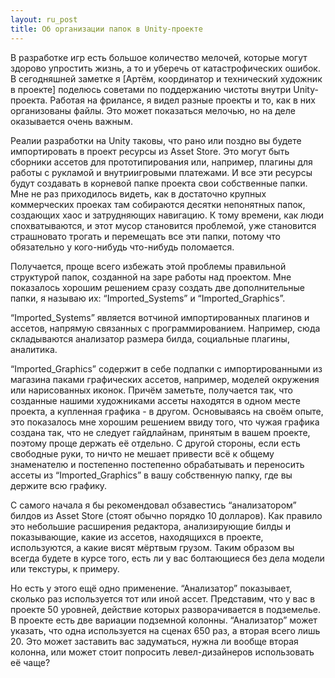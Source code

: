 ```yaml
---
layout: ru_post
title: Об организации папок в Unity-проекте
---
```


В разработке игр есть большое количество мелочей, которые могут здорово упростить жизнь, а то и уберечь от катастрофических ошибок. В сегодняшней заметке я [Артём, координатор и технический художник в проекте] поделюсь советами по поддержанию чистоты внутри Unity-проекта. Работая на фрилансе, я видел разные проекты и то, как в них организованы файлы. Это может показаться мелочью, но на деле оказывается очень важным.

Реалии разработки на Unity таковы, что рано или поздно вы будете импортировать в проект ресурсы из Asset Store. Это могут быть сборники ассетов для прототипирования или, например, плагины для работы с рукламой и внутриигровыми платежами. И все эти ресурсы будут создавать в корневой папке проекта свои собственные папки. Мне не раз приходилось видеть, как в достаточно крупных коммерческих проеках там собираются десятки непонятных папок, создающих хаос и затрудняющих навигацию. К тому времени, как люди спохватываются, и этот мусор становится проблемой, уже становится страшновато трогать и перемещать все эти папки, потому что обязательно у кого-нибудь что-нибудь поломается.

Получается, проще всего избежать этой проблемы правильной структурой папок, созданной на заре работы над проектом. Мне показалось хорошим решением сразу создать две дополнительные папки, я называю их: “Imported_Systems” и “Imported_Graphics”.

“Imported_Systems” является вотчиной импортированных плагинов и ассетов, напрямую связанных с программированием. Например, сюда складываются анализатор размера билда, социальные плагины, аналитика. 

“Imported_Graphics” содержит в себе подпапки с импортированными из магазина паками графических ассетов, например, моделей окружения или нарисованных иконок. Причём заметьте, получается так, что созданные нашими художниками ассеты находятся в одном месте проекта, а купленная графика - в другом. Основываясь на своём опыте, это показалось мне хорошим решением ввиду того, что чужая графика создана так, что не следует гайдлайнам, принятым в вашем проекте, поэтому проще держать её отдельно. С другой стороны, если есть свободные руки, то ничто не мешает привести всё к общему знаменателю и постепенно постепенно обрабатывать и переносить ассеты из “Imported_Graphics” в вашу собственную папку, где вы держите всю графику.

С самого начала я бы рекомендовал обзавестись “анализатором” билдов из Asset Store (стоят обычно порядко 10 долларов). Как правило это небольшие расширения редактора, анализирующие билды и показывающие, какие из ассетов, находящихся в проекте, используются, а какие висят мёртвым грузом. Таким образом вы всегда будете в курсе того, есть ли у вас болтающиеся без дела модели или текстуры, к примеру.

Но есть у этого ещё одно применение. “Анализатор” показывает, сколько раз используется тот или иной ассет. Представим, что у вас в проекте 50 уровней, действие которых разворачивается в подземелье. В проекте есть две вариации подземной колонны. “Анализатор” может указать, что одна используется на сценах 650 раз, а вторая всего лишь 20. Это может заставить вас задуматься, нужна ли вообще вторая колонна, или может стоит попросить левел-дизайнеров использовать её чаще?